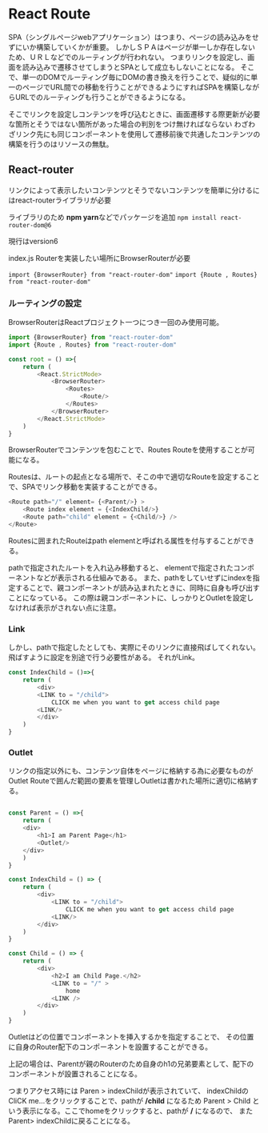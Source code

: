 # React Route

SPA（シングルページwebアプリケーション）はつまり、ページの読み込みをせずにいか構築していくかが重要。
しかしＳＰＡはページが単一しか存在しないため、ＵＲＬなどでのルーティングが行われない。
つまりリンクを設定し、画面を読み込みで遷移させてしまうとSPAとして成立もしないことになる。
そこで、単一のDOMでルーティング毎にDOMの書き換えを行うことで、疑似的に単一のページでURL間での移動を行うことができるようにすればSPAを構築しながらURLでのルーティングも行うことができるようになる。

そこでリンクを設定しコンテンツを呼び込むときに、画面遷移する際更新が必要な箇所とそうではない箇所があった場合の判別をつけ無ければならない
わざわざリンク先にも同じコンポーネントを使用して遷移前後で共通したコンテンツの構築を行うのはリソースの無駄。

## React-router
リンクによって表示したいコンテンツとそうでないコンテンツを簡単に分けるにはreact-routerライブラリが必要

ライブラリのため **npm yarn**などでパッケージを追加
`npm install react-router-dom@6`

現行はversion6

index.js
Routerを実装したい場所にBrowserRouterが必要

`import {BrowserRouter} from "react-router-dom"`
`import {Route , Routes} from "react-router-dom"`

### ルーティングの設定

BrowserRouterはReactプロジェクト一つにつき一回のみ使用可能。

```javascript
import {BrowserRouter} from "react-router-dom"
import {Route , Routes} from "react-router-dom"

const root = () =>{
	return (
		<React.StrictMode>
			<BrowserRouter>
				<Routes>
					<Route/>
				</Routes>
			</BrowserRouter>
		</React.StrictMode>
	)
}
```

BrowserRouterでコンテンツを包むことで、Routes Routeを使用することが可能になる。

Routesは、ルートの起点となる場所で、そこの中で適切なRouteを設定することで、SPAでリンク移動を実装することができる。

```javaScript
<Route path="/" element= {<Parent/>} >
	<Route index element = {<IndexChild/>}
	<Route path="child" element = {<Child/>} />
</Route>
```

Routesに囲まれたRouteはpath elementと呼ばれる属性を付与することができる。

pathで指定されたルートを入れ込み移動すると、
elementで指定されたコンポーネントなどが表示される仕組みである。
また、pathをしていせずにindexを指定することで、親コンポーネントが読み込まれたときに、同時に自身も呼び出すことになっている。
この際は親コンポーネントに、しっかりとOutletを設定しなければ表示がされない点に注意。

### Link

しかし、pathで指定したとしても、実際にそのリンクに直接飛ばしてくれない。
飛ばすように設定を別途で行う必要性がある。
それがLink。

```JavaScript
const IndexChild = ()=>{
	return (
		<div>
		<LINK to = "/child">
			CLICK me when you want to get access child page
		<LINK/>
		</div>
	)
}

```

### Outlet
リンクの指定以外にも、コンテンツ自体をページに格納する為に必要なものがOutlet
Routeで囲んだ範囲の要素を管理しOutletは書かれた場所に適切に格納する。

```JavaScript

const Parent = () =>{
	return (
	<div>
		<h1>I am Parent Page</h1>
		<Outlet/>
	</div>
	)
}

const IndexChild = () => {
	return (
		<div>
			<LINK to = "/child">
				CLICK me when you want to get access child page
			<LINK/>
		</div>
	)
}

const Child = () => {
	return (
		<div>
			<h2>I am Child Page.</h2>
			<LINK to = "/" >
				home
			<LINK />
		</div>
	)
}

```

Outletはどの位置でコンポーネントを挿入するかを指定することで、
その位置に自身のRouter配下のコンポーネントを設置することができる。

上記の場合は、Parentが親のRouterのため自身のh1の兄弟要素として、配下のコンポーネントが設置されることになる。

つまりアクセス時には
Paren > indexChildが表示されていて、
indexChildのCliCK me...をクリックすることで、pathが **/child** になるため 
Parent > Child という表示になる。ここでhomeをクリックすると、pathが  **/** になるので、
また Parent> indexChildに戻ることになる。
